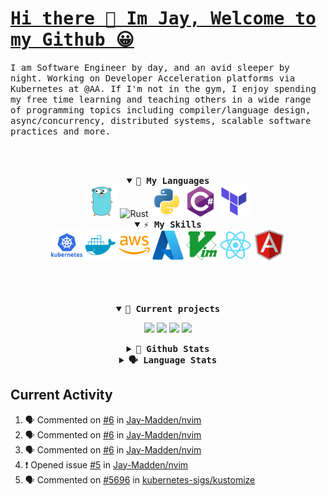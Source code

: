 
<b> <u>
  <h1> <samp>
      Hi there 👋 Im Jay, Welcome to my Github 😀 
    </samp>
  </h1>
</u> </b>
<p>
  <samp>
   I am Software Engineer by day, and an avid sleeper by night. Working on Developer Acceleration platforms via Kubernetes at @AA. If I'm not in the gym, I enjoy spending my free time learning and teaching others in a wide range of programming topics including compiler/language design, async/concurrency, distributed systems, scalable software practices and more. 
    <br><br>
  </samp>
 </p>
<br> 
<p align="center">
  <details align="center" open>
    <summary><samp><b> 🚀 My Languages </b> </samp> </summary>
  <img src = 'https://github.com/devicons/devicon/blob/master/icons/go/go-original.svg' alt='ts' width='50'/>
  <img src = 'https://rustacean.net/assets/rustacean-flat-noshadow.svg' alt='Rust' width='50'/>
  <img src = 'https://github.com/devicons/devicon/blob/master/icons/python/python-original.svg' alt='Python' width='50'/>
  <img src = 'https://github.com/devicons/devicon/blob/master/icons/csharp/csharp-original.svg' alt='C#' width='50'/>
  <img src = 'https://github.com/devicons/devicon/blob/master/icons/terraform/terraform-original.svg' alt='Terraform' width='50'/>
  </details>
    <details align="center" open>
    <summary><samp> <b>⚡️ My Skills </b> </samp> </summary>
  <img src = 'https://github.com/devicons/devicon/blob/master/icons/kubernetes/kubernetes-plain-wordmark.svg' alt='Kubernetes' width='50'/>
  <img src = 'https://github.com/devicons/devicon/blob/master/icons/docker/docker-plain.svg' alt='Docker' width='50'/>
  <img src = 'https://github.com/devicons/devicon/blob/master/icons/amazonwebservices/amazonwebservices-plain-wordmark.svg' alt='AWS' width='50'/>
  <img src = 'https://github.com/devicons/devicon/blob/master/icons/azure/azure-original.svg' alt='Azure' width='50'/>
  <img src = 'https://github.com/devicons/devicon/blob/master/icons/vim/vim-plain.svg' alt='Vim' width='50'/>
  <img src = 'https://github.com/devicons/devicon/blob/master/icons/react/react-original.svg' alt='Vue' width='50'/>
  <img src = 'https://github.com/devicons/devicon/blob/master/icons/angularjs/angularjs-original.svg' alt='Angular' width='50'/>
  </details>
</p>
<br>
<br>
<br>
<details align="center" open>
    <summary> <b> <samp>🔨 Current projects </samp></b></summary>
  <p>
    <a style="text-decoration: none" align="left" href="https://github.com/Jay-Madden/auto-fix-return.nvim">
        <img src="https://github-readme-stats.vercel.app/api/pin/?username=Jay-Madden&repo=auto-fix-return.nvim&show_owner=true" />
    </a>
    <a style="text-decoration: none" align="left" href="https://github.com/ClemBotProject/ClemBot">
        <img src="https://github-readme-stats.vercel.app/api/pin/?username=ClemBotProject&repo=ClemBot&show_owner=false" />
    </a>
    <a style="text-decoration: none" align="left" href="https://github.com/Jay-Madden/aeris">
        <img src="https://github-readme-stats.vercel.app/api/pin/?username=Jay-Madden&repo=aeris&show_owner=true" />
    </a>
    <a style="text-decoration: none" align="left" href="https://github.com/Jay-Madden/SharpLox">
        <img src="https://github-readme-stats.vercel.app/api/pin/?username=Jay-Madden&repo=SharpLox&show_owner=true" />
    </a>
  </p>
</details>
<details align="center">
  <summary> <b> <samp>🧮 Github Stats </samp></b></summary>
  <p>
    <img src="https://github-readme-stats.vercel.app/api?username=Jay-Madden&count_private=true&show_icons=true&include_all_commits=true">
   </p>
 </details>
 <details align="center">
  <summary> <b> <samp>🗣 Language Stats </samp></b></summary>
  <p>
    <img src="https://github-readme-stats.vercel.app/api/top-langs/?username=Jay-Madden&hide=TeX&layout=compact">
   </p>
 </details>
 
 ## Current Activity
 
<!--START_SECTION:activity-->
1. 🗣 Commented on [#6](https://github.com/Jay-Madden/nvim/pull/6#issuecomment-2972896717) in [Jay-Madden/nvim](https://github.com/Jay-Madden/nvim)
2. 🗣 Commented on [#6](https://github.com/Jay-Madden/nvim/pull/6#issuecomment-2972891738) in [Jay-Madden/nvim](https://github.com/Jay-Madden/nvim)
3. 🗣 Commented on [#6](https://github.com/Jay-Madden/nvim/pull/6#issuecomment-2972838019) in [Jay-Madden/nvim](https://github.com/Jay-Madden/nvim)
4. ❗ Opened issue [#5](https://github.com/Jay-Madden/nvim/issues/5) in [Jay-Madden/nvim](https://github.com/Jay-Madden/nvim)
5. 🗣 Commented on [#5696](https://github.com/kubernetes-sigs/kustomize/issues/5696#issuecomment-2945740071) in [kubernetes-sigs/kustomize](https://github.com/kubernetes-sigs/kustomize)
<!--END_SECTION:activity-->   

<!--**Jay-Madden/Jay-Madden** is a ✨ _special_ ✨ repository because its `README.md` (this file) appears on your GitHub profile.



- 🔭 I’m currently working on ...
- 🌱 I’m currently learning ...
- 👯 I’m looking to collaborate on ...
- 🤔 I’m looking for help with ...
- 💬 Ask me about ...
- 📫 How to reach me: ...
- 😄 Pronouns: ...
- ⚡ Fun fact: ...
-->

